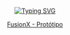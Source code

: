 
<div align='center'>
  
  [![Typing SVG](https://readme-typing-svg.demolab.com?font=Exo+2&size=30&pause=1000&center=true&repeat=false&random=false&width=435&lines=Prot%C3%B3tipo%3A)](https://git.io/typing-svg)
  
  <a href="https://www.figma.com/file/igI7Mb8fz0Zf89jrovFbSb/Prot%C3%B3tipo-FusionX?type=design&node-id=1%3A3&mode=design&t=F80jtNt2pTHrtEoV-1">FusionX - Protótipo</a>
  
</div>
